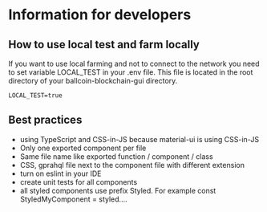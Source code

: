 # Information for developers

## How to use local test and farm locally

If you want to use local farming and not to connect to the network you need to set
variable LOCAL_TEST in your .env file. This file is located in the root directory of your ballcoin-blockchain-gui directory.

```env
LOCAL_TEST=true
```

## Best practices

- using TypeScript and CSS-in-JS because material-ui is using CSS-in-JS
- Only one exported component per file
- Same file name like exported function / component / class
- CSS, gprahql file next to the component file with different extension
- turn on eslint in your IDE
- create unit tests for all components
- all styled components use prefix Styled. For example const StyledMyComponent = styled....
